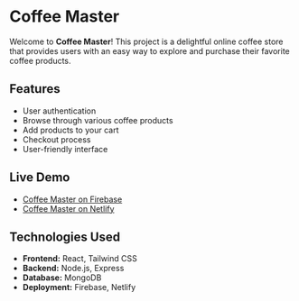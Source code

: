 # Coffee Master

Welcome to **Coffee Master**! This project is a delightful online coffee store that provides users with an easy way to explore and purchase their favorite coffee products.

## Features

- User authentication
- Browse through various coffee products
- Add products to your cart
- Checkout process
- User-friendly interface

## Live Demo

- [Coffee Master on Firebase](https://coffee-store-63246.web.app)
- [Coffee Master on Netlify](https://coffee-master.netlify.app)

## Technologies Used

- **Frontend:** React, Tailwind CSS
- **Backend:** Node.js, Express
- **Database:** MongoDB
- **Deployment:** Firebase, Netlify
